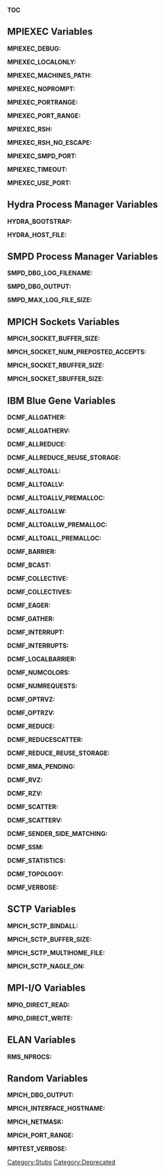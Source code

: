 __TOC__

## MPIEXEC Variables

**MPIEXEC_DEBUG:**

**MPIEXEC_LOCALONLY:**

**MPIEXEC_MACHINES_PATH:**

**MPIEXEC_NOPROMPT:**

**MPIEXEC_PORTRANGE:**

**MPIEXEC_PORT_RANGE:**

**MPIEXEC_RSH:**

**MPIEXEC_RSH_NO_ESCAPE:**

**MPIEXEC_SMPD_PORT:**

**MPIEXEC_TIMEOUT:**

**MPIEXEC_USE_PORT:**

## Hydra Process Manager Variables

**HYDRA_BOOTSTRAP:**

**HYDRA_HOST_FILE:**

## SMPD Process Manager Variables

**SMPD_DBG_LOG_FILENAME:**

**SMPD_DBG_OUTPUT:**

**SMPD_MAX_LOG_FILE_SIZE:**

## MPICH Sockets Variables

**MPICH_SOCKET_BUFFER_SIZE:**

**MPICH_SOCKET_NUM_PREPOSTED_ACCEPTS:**

**MPICH_SOCKET_RBUFFER_SIZE:**

**MPICH_SOCKET_SBUFFER_SIZE:**

## IBM Blue Gene Variables

**DCMF_ALLGATHER:**

**DCMF_ALLGATHERV:**

**DCMF_ALLREDUCE:**

**DCMF_ALLREDUCE_REUSE_STORAGE:**

**DCMF_ALLTOALL:**

**DCMF_ALLTOALLV:**

**DCMF_ALLTOALLV_PREMALLOC:**

**DCMF_ALLTOALLW:**

**DCMF_ALLTOALLW_PREMALLOC:**

**DCMF_ALLTOALL_PREMALLOC:**

**DCMF_BARRIER:**

**DCMF_BCAST:**

**DCMF_COLLECTIVE:**

**DCMF_COLLECTIVES:**

**DCMF_EAGER:**

**DCMF_GATHER:**

**DCMF_INTERRUPT:**

**DCMF_INTERRUPTS:**

**DCMF_LOCALBARRIER:**

**DCMF_NUMCOLORS:**

**DCMF_NUMREQUESTS:**

**DCMF_OPTRVZ:**

**DCMF_OPTRZV:**

**DCMF_REDUCE:**

**DCMF_REDUCESCATTER:**

**DCMF_REDUCE_REUSE_STORAGE:**

**DCMF_RMA_PENDING:**

**DCMF_RVZ:**

**DCMF_RZV:**

**DCMF_SCATTER:**

**DCMF_SCATTERV:**

**DCMF_SENDER_SIDE_MATCHING:**

**DCMF_SSM:**

**DCMF_STATISTICS:**

**DCMF_TOPOLOGY:**

**DCMF_VERBOSE:**

## SCTP Variables

**MPICH_SCTP_BINDALL:**

**MPICH_SCTP_BUFFER_SIZE:**

**MPICH_SCTP_MULTIHOME_FILE:**

**MPICH_SCTP_NAGLE_ON:**

## MPI-I/O Variables

**MPIO_DIRECT_READ:**

**MPIO_DIRECT_WRITE:**

## ELAN Variables

**RMS_NPROCS:**

## Random Variables

**MPICH_DBG_OUTPUT:**

**MPICH_INTERFACE_HOSTNAME:**

**MPICH_NETMASK:**

**MPICH_PORT_RANGE:**

**MPITEST_VERBOSE:**

[Category:Stubs](Category:Stubs "wikilink")
[Category:Deprecated](Category:Deprecated "wikilink")